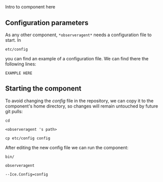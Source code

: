 ```
```
#
``` observeragent
```
Intro to component here


## Configuration parameters
As any other component,
``` *observeragent* ```
needs a configuration file to start. In

    etc/config

you can find an example of a configuration file. We can find there the following lines:

    EXAMPLE HERE


## Starting the component
To avoid changing the *config* file in the repository, we can copy it to the component's home directory, so changes will remain untouched by future git pulls:

    cd

``` <observeragent 's path> ```

    cp etc/config config

After editing the new config file we can run the component:

    bin/

```observeragent ```

    --Ice.Config=config
